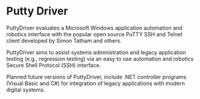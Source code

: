 # Putty Driver
PuttyDriver evaluates a Microsoft Windows application automation and robotics interface with the popular open source PuTTY SSH and Telnet client developed by Simon Tatham and others. 

PuttyDriver aims to assist systems administration and legacy application testing (e.g., regression testing) via an easy to use automation and robotics Secure Shell Protocol (SSH) interface.

Planned future versions of PuttyDriver, include .NET controller programs (Visual Basic and C#) for integration of legacy applications with modern digital systems.
